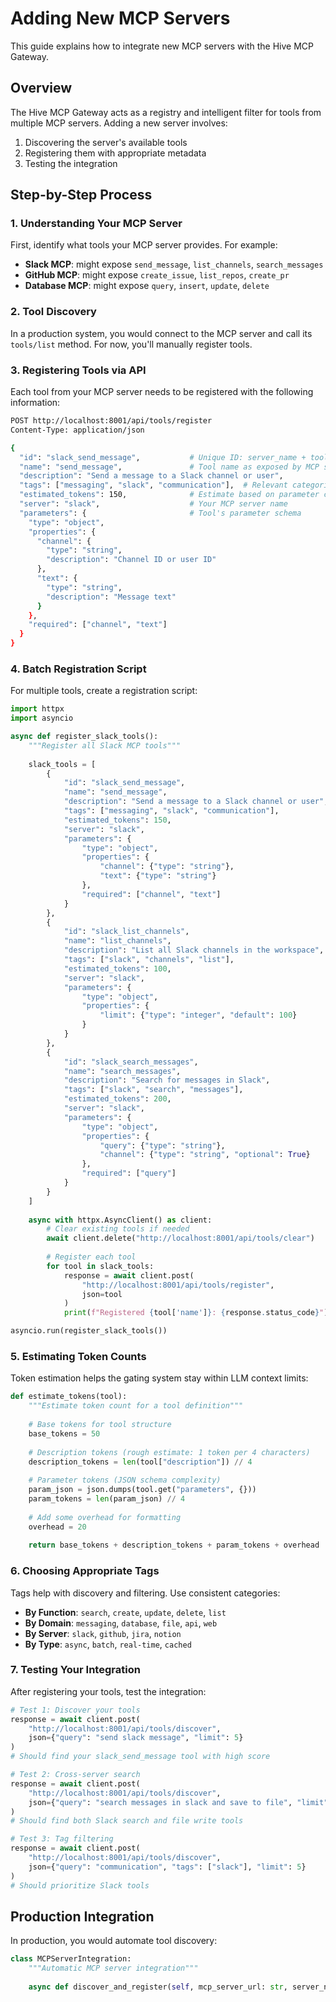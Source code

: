 # Adding New MCP Servers

This guide explains how to integrate new MCP servers with the Hive MCP Gateway.

## Overview

The Hive MCP Gateway acts as a registry and intelligent filter for tools from multiple MCP servers. Adding a new server involves:
1. Discovering the server's available tools
2. Registering them with appropriate metadata
3. Testing the integration

## Step-by-Step Process

### 1. Understanding Your MCP Server

First, identify what tools your MCP server provides. For example:
- **Slack MCP**: might expose `send_message`, `list_channels`, `search_messages`
- **GitHub MCP**: might expose `create_issue`, `list_repos`, `create_pr`
- **Database MCP**: might expose `query`, `insert`, `update`, `delete`

### 2. Tool Discovery

In a production system, you would connect to the MCP server and call its `tools/list` method. For now, you'll manually register tools.

### 3. Registering Tools via API

Each tool from your MCP server needs to be registered with the following information:

```bash
POST http://localhost:8001/api/tools/register
Content-Type: application/json

{
  "id": "slack_send_message",           # Unique ID: server_name + tool_name
  "name": "send_message",               # Tool name as exposed by MCP server
  "description": "Send a message to a Slack channel or user",
  "tags": ["messaging", "slack", "communication"],  # Relevant categories
  "estimated_tokens": 150,              # Estimate based on parameter complexity
  "server": "slack",                    # Your MCP server name
  "parameters": {                       # Tool's parameter schema
    "type": "object",
    "properties": {
      "channel": {
        "type": "string",
        "description": "Channel ID or user ID"
      },
      "text": {
        "type": "string", 
        "description": "Message text"
      }
    },
    "required": ["channel", "text"]
  }
}
```

### 4. Batch Registration Script

For multiple tools, create a registration script:

```python
import httpx
import asyncio

async def register_slack_tools():
    """Register all Slack MCP tools"""
    
    slack_tools = [
        {
            "id": "slack_send_message",
            "name": "send_message",
            "description": "Send a message to a Slack channel or user",
            "tags": ["messaging", "slack", "communication"],
            "estimated_tokens": 150,
            "server": "slack",
            "parameters": {
                "type": "object",
                "properties": {
                    "channel": {"type": "string"},
                    "text": {"type": "string"}
                },
                "required": ["channel", "text"]
            }
        },
        {
            "id": "slack_list_channels",
            "name": "list_channels",
            "description": "List all Slack channels in the workspace",
            "tags": ["slack", "channels", "list"],
            "estimated_tokens": 100,
            "server": "slack",
            "parameters": {
                "type": "object",
                "properties": {
                    "limit": {"type": "integer", "default": 100}
                }
            }
        },
        {
            "id": "slack_search_messages",
            "name": "search_messages",
            "description": "Search for messages in Slack",
            "tags": ["slack", "search", "messages"],
            "estimated_tokens": 200,
            "server": "slack",
            "parameters": {
                "type": "object",
                "properties": {
                    "query": {"type": "string"},
                    "channel": {"type": "string", "optional": True}
                },
                "required": ["query"]
            }
        }
    ]
    
    async with httpx.AsyncClient() as client:
        # Clear existing tools if needed
        await client.delete("http://localhost:8001/api/tools/clear")
        
        # Register each tool
        for tool in slack_tools:
            response = await client.post(
                "http://localhost:8001/api/tools/register",
                json=tool
            )
            print(f"Registered {tool['name']}: {response.status_code}")

asyncio.run(register_slack_tools())
```

### 5. Estimating Token Counts

Token estimation helps the gating system stay within LLM context limits:

```python
def estimate_tokens(tool):
    """Estimate token count for a tool definition"""
    
    # Base tokens for tool structure
    base_tokens = 50
    
    # Description tokens (rough estimate: 1 token per 4 characters)
    description_tokens = len(tool["description"]) // 4
    
    # Parameter tokens (JSON schema complexity)
    param_json = json.dumps(tool.get("parameters", {}))
    param_tokens = len(param_json) // 4
    
    # Add some overhead for formatting
    overhead = 20
    
    return base_tokens + description_tokens + param_tokens + overhead
```

### 6. Choosing Appropriate Tags

Tags help with discovery and filtering. Use consistent categories:

- **By Function**: `search`, `create`, `update`, `delete`, `list`
- **By Domain**: `messaging`, `database`, `file`, `api`, `web`
- **By Server**: `slack`, `github`, `jira`, `notion`
- **By Type**: `async`, `batch`, `real-time`, `cached`

### 7. Testing Your Integration

After registering your tools, test the integration:

```python
# Test 1: Discover your tools
response = await client.post(
    "http://localhost:8001/api/tools/discover",
    json={"query": "send slack message", "limit": 5}
)
# Should find your slack_send_message tool with high score

# Test 2: Cross-server search
response = await client.post(
    "http://localhost:8001/api/tools/discover",
    json={"query": "search messages in slack and save to file", "limit": 5}
)
# Should find both Slack search and file write tools

# Test 3: Tag filtering
response = await client.post(
    "http://localhost:8001/api/tools/discover",
    json={"query": "communication", "tags": ["slack"], "limit": 5}
)
# Should prioritize Slack tools
```

## Production Integration

In production, you would automate tool discovery:

```python
class MCPServerIntegration:
    """Automatic MCP server integration"""
    
    async def discover_and_register(self, mcp_server_url: str, server_name: str):
```